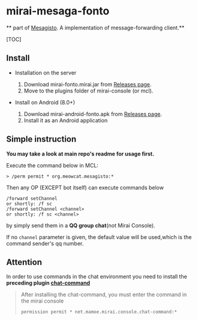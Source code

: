 # mirai-mesaga-fonto 
** part of [Mesagisto](https://github.com/MeowCat-Studio/mesagisto). A implementation of message-forwarding client.**

[TOC]

## Install

  - Installation on the server

    1. Download mirai-fonto.mirai.jar from [Releases page](https://github.com/MeowCat-Studio/mirai-mesaga-fonto/releases).
    2. Move to the plugins folder of mirai-console (or mcl).

  - Install on Android (8.0+)
    1. Download mirai-android-fonto.apk from [Releases page](https://github.com/MeowCat-Studio/mirai-mesaga-fonto/releases).
    2. Install it as an Android application

## Simple instruction

__You may take a look at main repo's readme for usage first.__

Execute the command below in MCL:

   `> /perm permit * org.meowcat.mesagisto:*`

Then any OP (EXCEPT bot itself) can execute commands below
 ```
 /forward setChannel
 or shortly: /f sc
 /forward setChannel <channel>
 or shortly: /f sc <channel>
 ```
by simply send them in a **QQ group chat**(not Mirai Console).

If no `channel` parameter is given, the default value will be used,which is the command sender's qq number.


## Attention

In order to use commands in the chat environment you need to install the **preceding plugin [chat-command](https://github.com/project-mirai/chat-command)**

> After installing the chat-command, you must enter the command in the mirai console
>
> `permission permit * net.mamoe.mirai.console.chat-command:*`

